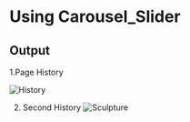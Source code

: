 # Using Carousel_Slider


## Output 
1.Page History

![History](https://user-images.githubusercontent.com/72338176/96338352-f8d31580-10aa-11eb-9f43-8f05db6481e1.png)

2. Second History
![Sculpture](https://user-images.githubusercontent.com/72338176/96338405-8151b600-10ab-11eb-8a1f-5a11eed5630a.png)
